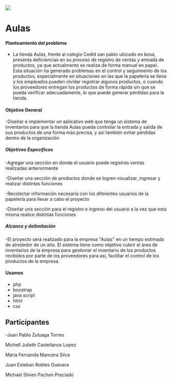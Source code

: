 ![](https://aulaspapeleria.com/wp-content/uploads/2023/06/Diseno-sin-titulo-3-1024x1024.png)





#  Aulas

#### Planteamiento del problema
- La tienda Aulas, frente al colegio Cedid san pablo ubicado en bosa, presenta deficiencias en su proceso de registro de ventas y entrada de productos, ya que actualmente se realiza de forma manual en papel. Esta situación ha generado problemas en el control y seguimiento de los productos, especialmente en situaciones en las que la papelería se llena y los empleados pueden olvidar registrar algunos productos, o cuando los proveedores entregan los productos de forma rápida sin que se pueda verificar adecuadamente, lo que puede generar pérdidas para la tienda.​

#### Objetivo General​
-Diseñar e implementar un aplicativo web que tenga un sistema de inventarios para que la tienda Aulas pueda controlar la entrada y salida de sus productos de una forma más precisa, y así también evitar pérdidas dentro de la organización​

##### Objetivos Específicos
-Agregar una sección en donde el usuario puede registras ventas realizadas anteriormente ​

-Diseñar una sección de productos donde se logren visualizar, ingresar y realizar distintas funciones​

-Recolectar información necesaria con los diferentes usuarios de la papelería para llevar a cabo el proyecto​

-Diseñar una sección para el registro e ingreso del usuario a la vez que esta misma realice distintas funciones
#####  Alcance y delimitación​
-El proyecto será realizado para la empresa "Aulas"  en un tiempo estimado de  alrededor de un año. El sistema tiene como objetivo cubrir el área de inventarios  de la empresa para gestionar el inventario de los productos recibidos por parte de los proveedores para así, facilitar el control de los productos de la empresa.​

#### Usamos 
<ul>
 <li>php</li>
  <li>boostrap</li>
   <li>java script</li>
    <li>html</li>
	 <li>css</li>
</ul>

## Participantes
-Juan Pablo Zuluaga Torres​

Michell Julieth Castellanos Lopez ​

Maria Fernanda Mancera Silva​

Juan Esteban Robles Guevara​

Michael Stiven Pachon Preciado

